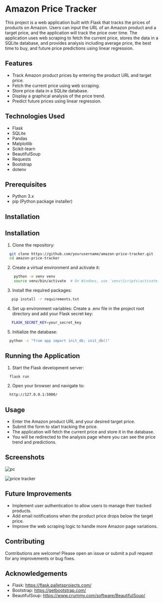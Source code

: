 
# Amazon Price Tracker

This project is a web application built with Flask that tracks the prices of products on Amazon. Users can input the URL of an Amazon product and a target price, and the application will track the price over time. The application uses web scraping to fetch the current price, stores the data in a SQLite database, and provides analysis including average price, the best time to buy, and future price predictions using linear regression.


## Features

- Track Amazon product prices by entering the product URL and target price.
- Fetch the current price using web scraping.
- Store price data in a SQLite database.
- Display a graphical analysis of the price trend.
- Predict future prices using linear regression.


## Technologies Used
- Flask
- SQLite
- Pandas
- Matplotlib
- Scikit-learn
- BeautifulSoup
- Requests
- Bootstrap
- dotenv
## Prerequisites
- Python 3.x
- pip (Python package installer)
##  Installation
## Installation

1. Clone the repository:

```bash
  git clone https://github.com/yourusername/amazon-price-tracker.git
  cd amazon-price-tracker

```
2. Create a virtual environment and activate it:

```bash
    python -m venv venv
    source venv/bin/activate  # On Windows, use `venv\Scripts\activate`
```

3. Install the required packages:

```bash
   pip install -r requirements.txt

```

4. Set up environment variables:
Create a .env file in the project root directory and add your Flask secret key:

```bash
   FLASK_SECRET_KEY=your_secret_key

```
5. Initialize the database:

```bash
  python -c "from app import init_db; init_db()"

```
## Running the Application
1. Start the Flask development server:

```bash
  flask run

```
2. Open your browser and navigate to:

```bash
  http://127.0.0.1:5000/

```
## Usage

- Enter the Amazon product URL and your desired target price.
- Submit the form to start tracking the price.
- The application will fetch the current price and  store it in the database.
- You will be redirected to the analysis page where you can see the price trend and predictions.
## Screenshots

![pc](https://github.com/techrun2477/Amazon_Price_Tracker/assets/153264201/a41761f1-9c0d-4f1c-b6ab-cf1c2e639504)

![price tracker](https://github.com/techrun2477/Amazon_Price_Tracker/assets/153264201/df00587e-486a-412d-b98c-64b9feb225e8)

## Future Improvements
- Implement user authentication to allow users to manage their tracked products.
- Add email notifications when the product price drops below the target price.
- Improve the web scraping logic to handle more Amazon page variations.

## Contributing
Contributions are welcome! Please open an issue or submit a pull request for any improvements or bug fixes.
## Acknowledgements

 - Flask: https://flask.palletsprojects.com/
 - Bootstrap: https://getbootstrap.com/
 - BeautifulSoup: https://www.crummy.com/software/BeautifulSoup/
